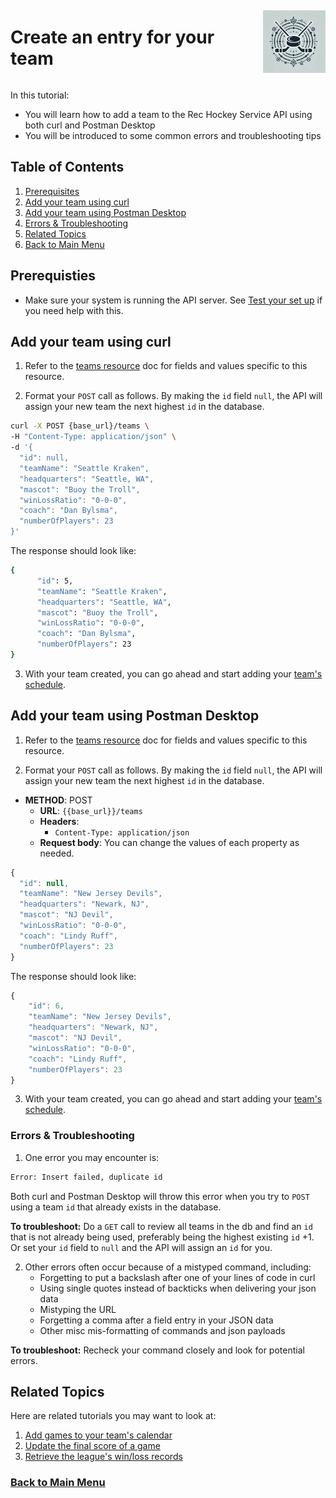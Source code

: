 <div style="display: flex; align-items: center; justify-content: space-between;">
  <h1>Create an entry for your team</h1>
  <img src="rhs-logo_4x4.jpeg" alt="Rec Hockey League Logo" style="width: 100px; height: 100px; margin-left: 20px;">
</div>

In this tutorial:

- You will learn how to add a team to the Rec Hockey Service API using both
curl and Postman Desktop
- You will be introduced to some common errors and troubleshooting tips

## Table of Contents
1. [Prerequisites](#1)
2. [Add your team using curl](#2)
3. [Add your team using Postman Desktop](#3)
4. [Errors & Troubleshooting](#4)
5. [Related Topics](#5)
6. [Back to Main Menu](nav.md)

<a id="1"></a>
## Prerequisties

- Make sure your system is running the API server. See [Test your set up](test-system.md) if you need help with this.

<a id="2"></a>
## Add your team using curl

1. Refer to the [teams resource](res-teams.md) doc for fields and values specific to this resource.

2. Format your `POST` call as follows. By making the `id` field `null`, the API will assign your new team the next highest `id` in the database.

```bash
curl -X POST {base_url}/teams \
-H "Content-Type: application/json" \
-d '{
  "id": null,
  "teamName": "Seattle Kraken",
  "headquarters": "Seattle, WA",
  "mascot": "Buoy the Troll",
  "winLossRatio": "0-0-0",
  "coach": "Dan Bylsma",
  "numberOfPlayers": 23
}'
```

The response should look like:
```bash
{
      "id": 5,
      "teamName": "Seattle Kraken",
      "headquarters": "Seattle, WA",
      "mascot": "Buoy the Troll",
      "winLossRatio": "0-0-0",
      "coach": "Dan Bylsma",
      "numberOfPlayers": 23
}
```

3. With your team created, you can go ahead and start adding your [team's schedule](tut-add-games.md).

<a id="3"></a>
## Add your team using Postman Desktop

1. Refer to the [teams resource](res-teams.md) doc for fields and values specific to this resource.

2. Format your `POST` call as follows. By making the `id` field `null`, the API will assign your new team the next highest `id` in the database.

* **METHOD**: POST
    * **URL**: `{{base_url}}/teams`
    * **Headers**:
        * `Content-Type: application/json`
    * **Request body**:
        You can change the values of each property as needed.

```js
{
  "id": null,
  "teamName": "New Jersey Devils",
  "headquarters": "Newark, NJ",
  "mascot": "NJ Devil",
  "winLossRatio": "0-0-0",
  "coach": "Lindy Ruff",
  "numberOfPlayers": 23
}
```

The response should look like:

```js
{
    "id": 6,
    "teamName": "New Jersey Devils",
    "headquarters": "Newark, NJ",
    "mascot": "NJ Devil",
    "winLossRatio": "0-0-0",
    "coach": "Lindy Ruff",
    "numberOfPlayers": 23
}
```

3. With your team created, you can go ahead and start adding your [team's schedule](tut-add-games.md).

<a id="4"></a>
### Errors & Troubleshooting

1. One error you may encounter is:

```bash
Error: Insert failed, duplicate id
```
Both curl and Postman Desktop will throw this error when you try to `POST` using a team `id` that already exists in the database.

**To troubleshoot:** Do a `GET` call to review all teams in the db and find an `id` that is not already being used, preferably being the highest existing `id` +1. Or set your `id` field to `null` and the API will assign an `id` for you.

2. Other errors often occur because of a mistyped command, including:
    - Forgetting to put a backslash after one of your lines of code in curl
    - Using single quotes instead of backticks when delivering your json data
    - Mistyping the URL
    - Forgetting a comma after a field entry in your JSON data
    - Other misc mis-formatting of commands and json payloads
    
**To troubleshoot:** Recheck your command closely and look for potential errors.


<a id="5"></a>
## Related Topics

Here are related tutorials you may want to look at:

1. [Add games to your team's calendar](tut-add-games.md)
2. [Update the final score of a game](tut-add-score.md)
3. [Retrieve the league's win/loss records](tut-get-wins.md)

### [Back to Main Menu](nav.md)
